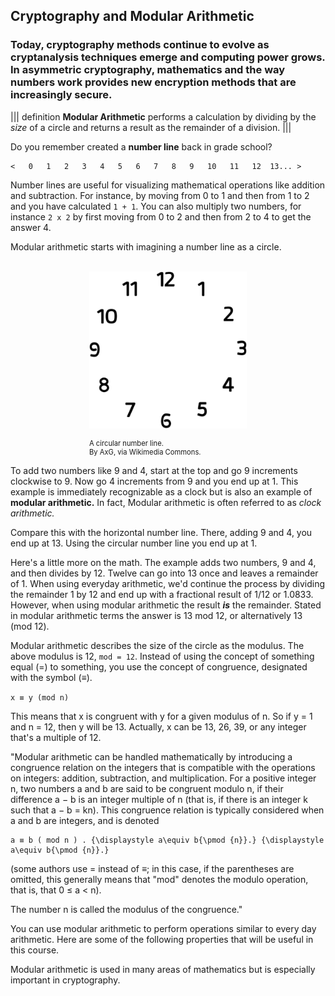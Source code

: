 

## Cryptography and Modular Arithmetic

### Today, cryptography methods continue to evolve as cryptanalysis techniques emerge and computing power grows.  In asymmetric cryptography, mathematics and the way numbers work provides new encryption methods that are increasingly secure.

||| definition
**Modular Arithmetic** performs a calculation by dividing by the *size* of a circle and returns a result as the remainder of a division. 
|||

Do you remember created a **number line** back in grade school?

```
<   0   1   2   3   4   5   6   7   8   9   10   11   12  13... >
```
Number lines are useful for visualizing mathematical operations like addition and subtraction. For instance,  by moving from 0 to 1 and then from 1 to 2 and you have calculated ```1 + 1```. You can also multiply two numbers, for instance ```2 x 2``` by first moving from 0 to 2 and then from 2 to 4 to get the answer 4. 

Modular arithmetic starts with imagining a number line as a circle. 

<br>
<figure class="snippetimg" style="margin: 0 auto;width:50%">
  <img src=".guides/img/Clockface.PNG" alt="Antique skeleton keys. Sourced under CC 0 public domain. publicdomainpictures.net">
  <figcaption style="font-size: 0.8em; text-align: left;">
  <br> A circular number line.   
  </br>
By AxG, via Wikimedia Commons.  </figcaption>
</figure>

To add two numbers like 9 and 4, start at the top and go 9 increments clockwise to 9. Now go 4 increments from 9 and you end up at 1. This example is immediately recognizable as a clock but is also an example of **modular arithmetic.** In fact, Modular arithmetic is often referred to as *clock arithmetic.* 

Compare this with the horizontal number line.  There, adding 9 and 4, you end up at 13. Using the circular number line you end up at 1.


Here's a little more on the math. The example adds two numbers, 9 and 4, and then divides by 12. Twelve can go into 13 once and leaves a remainder of 1. When using everyday arithmetic, we'd continue the process by dividing the remainder 1 by 12 and end up with a fractional result of 1/12 or 1.0833. However, when using modular arithmetic the result ***is*** the remainder. Stated in modular arithmetic terms  the answer is 13 mod 12, or alternatively 13 (mod 12).  

Modular arithmetic describes the size of the circle as the modulus. The above modulus is 12, ```mod = 12```. Instead of using the concept of something equal (=) to something, you use the concept of congruence, designated with the symbol (≡).

```x ≡ y (mod n)```

This means that x is congruent with y for a given modulus of n. So if y = 1 and n = 12, then y will be 13. Actually, x can be 13, 26, 39, or any integer that's a multiple of 12.

"Modular arithmetic can be handled mathematically by introducing a congruence relation on the integers that is compatible with the operations on integers: addition, subtraction, and multiplication. For a positive integer n, two numbers a and b are said to be congruent modulo n, if their difference a − b is an integer multiple of n (that is, if there is an integer k such that a − b = kn). This congruence relation is typically considered when a and b are integers, and is denoted

    a ≡ b ( mod n ) . {\displaystyle a\equiv b{\pmod {n}}.} {\displaystyle a\equiv b{\pmod {n}}.}

(some authors use = instead of ≡; in this case, if the parentheses are omitted, this generally means that "mod" denotes the modulo operation, that is, that 0 ≤ a < n).

The number n is called the modulus of the congruence."

You can use modular arithmetic to perform operations similar to every day arithmetic. Here are some of the following properties that will be useful in this course.


Modular arithmetic is used in many areas of mathematics but is especially important in cryptography. 


